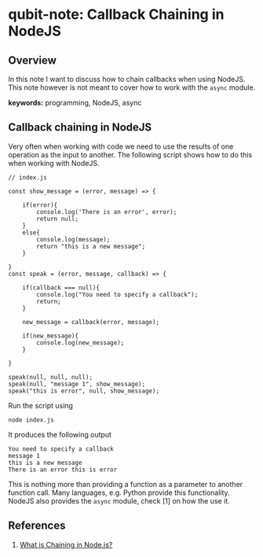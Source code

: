 # qubit-note: Callback Chaining in NodeJS


## Overview

In this note I want to discuss how to chain callbacks when using NodeJS.
This note however is not meant to cover how to work with the ```async``` module.

**keywords:** programming, NodeJS, async

## Callback chaining in NodeJS

Very often when working with code we need to use the results of one operation as the input to another. 
The following script shows how to do this when working with NodeJS.

```
// index.js

const show_message = (error, message) => {
    
    if(error){
        console.log('There is an error', error);
        return null;
    }
    else{
        console.log(message);
        return "this is a new message";
    }

}
const speak = (error, message, callback) => {

    if(callback === null){
        console.log("You need to specify a callback");
        return;
    }

    new_message = callback(error, message);

    if(new_message){
        console.log(new_message);
    }
   
}   

speak(null, null, null);
speak(null, "message 1", show_message);
speak("this is error", null, show_message);

```

Run the script using

```
node index.js
```

It produces the following output

```
You need to specify a callback
message 1
this is a new message
There is an error this is error
```

This is nothing more than providing a function as a parameter to another function call. Many languages, e.g. Python provide this
functionality. NodeJS also provides the ```async``` module, check [1] on how the use it.

## References

1. <a href="https://www.geeksforgeeks.org/what-is-chaining-in-node-js/">What is Chaining in Node.js?</a> 